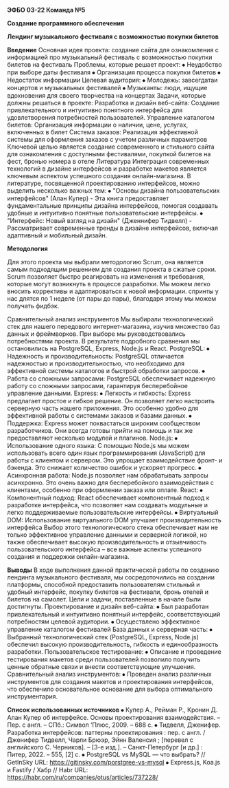 **ЭФБО 03-22 Команда №5**

**Создание программного обеспечения**

**Лендинг музыкального фестиваля с возможностью покупки билетов**

**Введение**
Основная идея проекта: создание сайта для ознакомления с информацией про музыкальный фестиваль с возможностью покупки билетов на фестиваль
Проблемы, которые решает проект:
⦁	Неудобство при выборе даты фестиваля
⦁	Организация процесса покупки билетов 
⦁	Недостаток информации
Целевая аудитория:
⦁	Молодежь: завсегдатаи концертов и музыкальных фестивалей
⦁	Музыканты: люди, ищущие вдохновения для своего творчества на концертах
Задачи, которые должны решаться в проекте:
Разработка и дизайн веб-сайта: Создание привлекательного и интуитивно понятного интерфейса для удовлетворения потребностей пользователей.
Управление каталогом билетов: Организация информации о наличии, цене, услугах, включенных в билет 
Система заказов: Реализация эффективной системы для оформления заказов с учетом различных параметров
Ключевой целью является создание современного и стильного сайта для ознакомления с доступными фестивалями, покупкой билетов на фест, бронью номера в отеле
Литература
Интеграция современных технологий в дизайне интерфейсов и разработке макетов является ключевым аспектом успешного создания онлайн-магазина. В литературе, посвященной проектированию интерфейсов, можно выделить несколько важных тем:
⦁	"Основы дизайна пользовательских интерфейсов" (Алан Купер) - Эта книга предоставляет фундаментальные принципы дизайна интерфейсов, помогая создавать удобные и интуитивно понятные пользовательские интерфейсы.
⦁	"Интерфейс: Новый взгляд на дизайн" (Дженнифер Тидвелл) - Рассматривает современные тренды в дизайне интерфейсов, включая адаптивный и мобильный дизайн.

**Методология**

Для этого проекта мы выбрали методологию Scrum, она является самым подходящим решением для создания проекта в сжатые сроки. Scrum позволяет быстро реагировать на изменения и требования, которые могут возникнуть в процессе разработки. Мы можем легко вносить коррективы и адаптироваться к новой информации. спринты у нас длятся по 1 неделе (от пары до пары), благодаря этому мы можем получать фидбэк. 
 
Сравнительный анализ инструментов
Мы выбирали технологический стек для нашего передового интернет-магазина, изучив множество баз данных и фреймворков. При выборе мы руководствовались потребностями проекта. В результате подробного сравнения мы остановились на PostgreSQL, Express, Node.js и React.
PostgreSQL: 
⦁	Надежность и производительность: PostgreSQL отличается надежностью и производительностью, что необходимо для эффективной системы каталогов и быстрой обработки запросов.
⦁	Работа со сложными запросами: PostgreSQL обеспечивает надежную работу со сложными запросами, гарантируя бесперебойное управление данными.
Express: 
⦁	Легкость и гибкость: Express предлагает простое и гибкое решение. Он позволяет легко настроить серверную часть нашего приложения. Это особенно удобно для эффективной работы с системами заказов и базами данных.
⦁	Поддержка: Express может похвастаться широким сообществом разработчиков. Они всегда готовы прийти на помощь и так же предоставляют несколько модулей и плагинов.
Node.js:
⦁	Использование одного языка: С помощью Node.js мы можем использовать всего один язык программирования (JavaScript) для работы с клиентом и сервером. Это упрощает взаимодействие фронт- и бэкенда. Это снижает количество ошибок и ускоряет прогресс.
⦁	Асинхронная работа: Node.js позволяет нам обрабатывать запросы асинхронно. Это очень важно для бесперебойного взаимодействия с клиентами, особенно при оформлении заказа или оплате.
React:
⦁	Компонентный подход: React обеспечивает компонентный подход к разработке интерфейса, что позволяет нам создавать модульные и легко поддерживаемые пользовательские интерфейсы.
⦁	Виртуальный DOM: Использование виртуального DOM улучшает производительность интерфейса
Выбор этого технологического стека обеспечивает нам не только эффективное управление данными и серверной логикой, но также обеспечивает высокую производительность и отзывчивость пользовательского интерфейса – все важные аспекты успешного создания и поддержки онлайн-магазина.

**Выводы**
В ходе выполнения данной практической работы по созданию лендинга музыкального фестиваля, мы сосредоточились на создании платформы, способной предоставить пользователям стильный и удобный интерфейс, покупку билетов на фестивали, бронь отелей и билетов на самолет. Цели и задачи, поставленные в начале были достигнуты.
Проектирование и дизайн веб-сайта:
⦁	Был разработан привлекательный и интуитивно понятный интерфейс, соответствующий потребностям целевой аудитории.
⦁	Осуществлено эффективное управление каталогом фестивалей
База данных и серверная часть:
⦁	Выбранный технологический стек (PostgreSQL, Express, Node.js) обеспечил высокую производительность, гибкость и единообразность разработки.
Пользовательское тестирование:
⦁	Описание и проведение тестирования макетов среди пользователей позволило получить ценные обратные связи и внести соответствующие улучшения.
Сравнительный анализ инструментов:
⦁	Проведен анализ различных инструментов для создания макетов и проектирования интерфейсов, что обеспечило основательное основание для выбора оптимального инструментария.

**Список использованных источников**
⦁	Купер А., Рейман Р., Кронин Д.
Алан Купер об интерфейсе. Основы проектирования взаимодействия. – Пер.
с англ. – СПб.: Символ ‘Плюс, 2009. – 688 с.
⦁	Тидвелл, Дженифер. Разработка интерфейсов: паттерны проектирования : пер. с англ. / Дженифер Тидвелл, Чарли Брюэр, Эйнн Валенсия ; [перевел с английского С. Черников]. – [3-е изд.]. – Санкт-Петербург [и др.] : Питер, 2022. – 555, [2] с.
⦁	PostgreSQL vs MySQL — что выбрать? // GetInSky URL: https://gitinsky.com/porstgree-vs-mysql
⦁	Express.js, Koa.js и Fastify / Хабр //  Habr URL: https://habr.com/ru/companies/otus/articles/737228/

